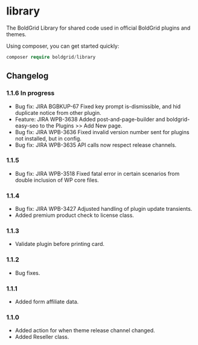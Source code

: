 # library

The BoldGrid Library for shared code used in official BoldGrid plugins and themes.

Using composer, you can get started quickly:

```php
composer require boldgrid/library

```

## Changelog ##

### 1.1.6 In progress ###
* Bug fix: JIRA BGBKUP-67 Fixed key prompt is-dismissible, and hid duplicate notice from other plugin.
* Feature: JIRA WPB-3638  Added post-and-page-builder and boldgrid-easy-seo to the Plugins >> Add New page.
* Bug fix: JIRA WPB-3636  Fixed invalid version number sent for plugins not installed, but in config.
* Bug fix: JIRA WPB-3635  API calls now respect release channels.

### 1.1.5 ###
* Bug fix: JIRA WPB-3518  Fixed fatal error in certain scenarios from double inclusion of WP core files.

### 1.1.4 ###
* Bug fix: JIRA WPB-3427  Adjusted handling of plugin update transients.
* Added premium product check to license class.

### 1.1.3 ###
* Validate plugin before printing card.

### 1.1.2 ###
* Bug fixes.

### 1.1.1 ###
* Added form affiliate data.

### 1.1.0 ###
* Added action for when theme release channel changed.
* Added Reseller class.
